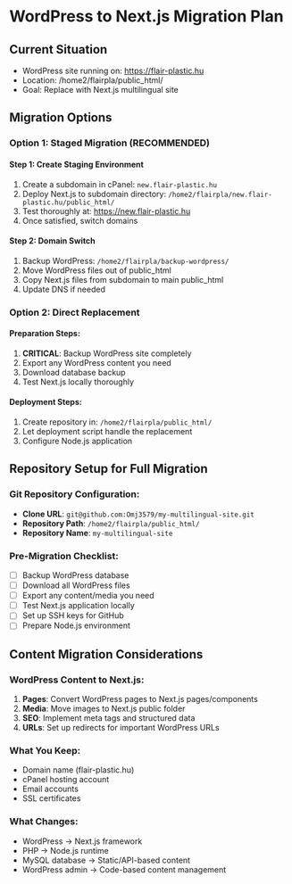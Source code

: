 # WordPress to Next.js Migration Plan

## Current Situation
- WordPress site running on: https://flair-plastic.hu
- Location: /home2/flairpla/public_html/
- Goal: Replace with Next.js multilingual site

## Migration Options

### Option 1: Staged Migration (RECOMMENDED)

#### Step 1: Create Staging Environment
1. Create a subdomain in cPanel: `new.flair-plastic.hu`
2. Deploy Next.js to subdomain directory: `/home2/flairpla/new.flair-plastic.hu/public_html/`
3. Test thoroughly at: https://new.flair-plastic.hu
4. Once satisfied, switch domains

#### Step 2: Domain Switch
1. Backup WordPress: `/home2/flairpla/backup-wordpress/`
2. Move WordPress files out of public_html
3. Copy Next.js files from subdomain to main public_html
4. Update DNS if needed

### Option 2: Direct Replacement

#### Preparation Steps:
1. **CRITICAL**: Backup WordPress site completely
2. Export any WordPress content you need
3. Download database backup
4. Test Next.js locally thoroughly

#### Deployment Steps:
1. Create repository in: `/home2/flairpla/public_html/`
2. Let deployment script handle the replacement
3. Configure Node.js application

## Repository Setup for Full Migration

### Git Repository Configuration:
- **Clone URL**: `git@github.com:Omj3579/my-multilingual-site.git`
- **Repository Path**: `/home2/flairpla/public_html/`
- **Repository Name**: `my-multilingual-site`

### Pre-Migration Checklist:
- [ ] Backup WordPress database
- [ ] Download all WordPress files
- [ ] Export any content/media you need
- [ ] Test Next.js application locally
- [ ] Set up SSH keys for GitHub
- [ ] Prepare Node.js environment

## Content Migration Considerations

### WordPress Content to Next.js:
1. **Pages**: Convert WordPress pages to Next.js pages/components
2. **Media**: Move images to Next.js public folder
3. **SEO**: Implement meta tags and structured data
4. **URLs**: Set up redirects for important WordPress URLs

### What You Keep:
- Domain name (flair-plastic.hu)
- cPanel hosting account
- Email accounts
- SSL certificates

### What Changes:
- WordPress → Next.js framework
- PHP → Node.js runtime
- MySQL database → Static/API-based content
- WordPress admin → Code-based content management
